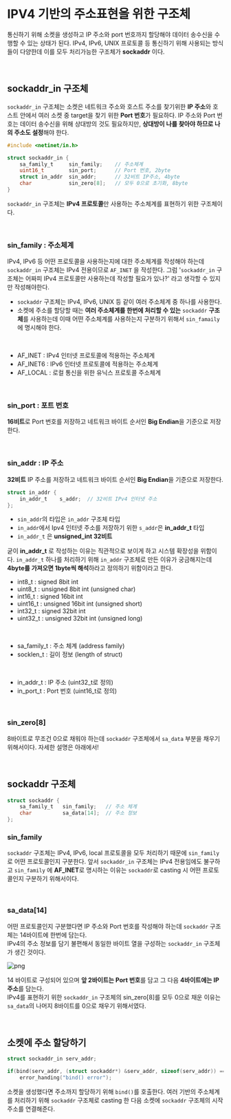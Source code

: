 # IPV4 기반의 주소표현을 위한 구조체

통신하기 위해 소켓을 생성하고 IP 주소와 port 번호까지 할당해야 데이터 송수신을 수행할 수 있는 상태가 된다.
IPv4, IPv6, UNIX 프로토콜 등 통신하기 위해 사용되는 방식들이 다양한데 이를 모두 처리가능한 구조체가 **sockaddr** 이다.

<br>

## sockaddr_in 구조체

```sockaddr_in``` 구조체는 소켓은 네트워크 주소와 호스트 주소를 찾기위한 **IP 주소**와 호스트 안에서 여러 소켓 중 target을 찾기 위한 **Port 번호**가 필요하다.
IP 주소와 Port 번호는 데이터 송수신을 위해 상대방의 것도 필요하지만, **상대방이 나를 찾아야 하므로 나의 주소도 설정**해야 한다.<br>

```c
#include <netinet/in.h>

struct sockaddr_in {
    sa_family_t     sin_family;    // 주소체계
    uint16_t        sin_port;      // Port 번호, 2byte
    struct in_addr  sin_addr;      // 32비트 IP주소, 4byte
    char            sin_zero[8];   // 모두 0으로 초기화, 8byte
}
```

```sockaddr_in``` 구조체는 **IPv4 프로토콜**만 사용하는 주소체계를 표현하기 위한 구조체이다.

<br>

### sin_family : 주소체계

IPv4, IPv6 등 어떤 프로토콜을 사용하는지에 대한 주소체계를 작성해야 하는데 ```sockaddr_in``` 구조체는 IPv4 전용이므로 ```AF_INET``` 을 작성한다.
그럼 '```sockaddr_in``` 구조체는 어짜피 IPv4 프로토콜만 사용하는데 작성할 필요가 있나?' 라고 생각할 수 있지만 작성해야한다.<br>

- ```sockaddr``` 구조체는 IPv4, IPv6, UNIX 등 같이 여러 주소체계 중 하나를 사용한다. 
- 소켓에 주소를 할당할 때는 **여러 주소체계를 한번에 처리할 수 있는** ```sockaddr``` **구조체**를 사용하는데 이때 어떤 주소체계를 사용하는지 구분하기 위해서 ```sin_famaily``` 에 명시해야 한다.
<br>

- AF_INET : IPv4 인터넷 프로토콜에 적용하는 주소체계
- AF_INET6 : IPv6 인터넷 프로토콜에 적용하는 주소체계
- AF_LOCAL : 로컬 통신을 위한 유닉스 프로토콜 주소체계

<br>

### sin_port : 포트 번호

**16비트**로 Port 번호를 저장하고 네트워크 바이트 순서인 **Big Endian**을 기준으로 저장한다.

<br>

### sin_addr : IP 주소

**32비트** IP 주소를 저장하고 네트워크 바이트 순서인 **Big Endian**을 기준으로 저장한다.

```c
struct in_addr {
    in_addr_t    s_addr;  // 32비트 IPv4 인터넷 주소
};  
```

- ```sin_addr```의 타입은 ```in_addr``` 구조체 타입
- ```in_addr```에서 Ipv4 인터넷 주소를 저장하기 위한 ```s_addr```은 **in_addr_t** 타입
- ```in_addr_t``` 은 **unsigned_int 32비트**

굳이 **in_addr_t** 로 작성하는 이유는 직관적으로 보이게 하고 시스템 확장성을 위함이다.
```in_addr_t``` 하나를 처리하기 위해 ```in_addr``` 구조체로 만든 이유가 궁금해지는데 **4byte를 가져오면 1byte씩 해석**하라고 정의하기 위함이라고 한다.<br>

- int8_t : signed 8bit int
- uint8_t : unsigned 8bit int (unsigned char)
- int16_t : signed 16bit int
- uint16_t : unsigned 16bit int (unsigned short)
- int32_t : signed 32bit int
- uint32_t : unsigned 32bit int (unsigned long)
<br>

- sa_family_t : 주소 체계 (address family)
- socklen_t : 길이 정보 (length of struct)
<br>

- in_addr_t : IP 주소 (uint32_t로 정의)
- in_port_t : Port 번호 (uint16_t로 정의)

<br>

### sin_zero[8]

8바이트로 무조건 0으로 채워야 하는데 ```sockaddr``` 구조체에서 ```sa_data``` 부분을 채우기 위해서이다. 자세한 설명은 아래에서!

<br>

## sockaddr 구조체

```c
struct sockaddr {
    sa_family_t   sin_family;   // 주소 체계
    char          sa_data[14];  // 주소 정보
};
```

### sin_family

```sockaddr``` 구조체는 IPv4, IPv6, local 프로토콜을 모두 처리하기 때문에 ```sin_family```로 어떤 프로토콜인지 구분한다. 
앞서 ```sockaddr_in``` 구조체는 IPv4 전용임에도 불구하고 ```sin_family``` 에 **AF_INET**로 명시하는 이유는 ```sockaddr```로 casting 시 어떤 프로토콜인지 구분하기 위해서이다.

<br>

### sa_data[14]

어떤 프로토콜인지 구분했다면 IP 주소와 Port 번호를 작성해야 하는데 ```sockaddr``` 구조체는 14바이트에 한번에 담는다.<br>
IPv4의 주소 정보를 담기 불편해서 동일한 바이트 열을 구성하는 ```sockaddr_in``` 구조체가 생긴 것이다.<br>

![png](/Network/_img/sockaddr_sa_data14.png) <br>

14 바이트로 구성되어 있으며 **앞 2바이트는 Port 번호**를 담고 그 다음 **4바이트에는 IP 주소**를 담는다.<br>
IPv4를 표현하기 위한 ```sockaddr_in``` 구조체의 sin_zero[8]를 모두 0으로 채운 이유는 ```sa_data```의 나머지 8바이트를 0으로 채우기 위해서였다.

<br>

## 소켓에 주소 할당하기

```c
struct sockaddr_in serv_addr;

if(bind(serv_addr, (struct sockaddr*) &serv_addr, sizeof(serv_addr)) == -1) 
    error_handing("bind() error");
```

소켓을 생성했다면 주소까지 할당하기 위해 ```bind()```를 호출한다.
여러 기반의 주소체계를 처리하기 위해 ```sockaddr``` 구조체로 casting 한 다음 소켓에 ```sockaddr``` 구조체의 시작 주소를 연결해준다.